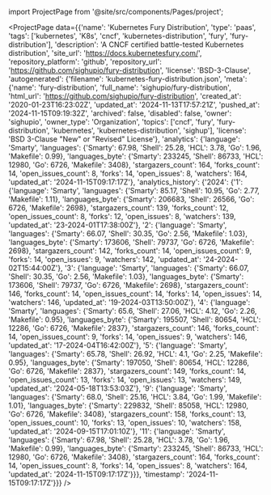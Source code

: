 
import ProjectPage from '@site/src/components/Pages/project';

<ProjectPage
    data={{'name': 'Kubernetes Fury Distribution', 'type': 'paas', 'tags': ['kubernetes', 'K8s', 'cncf', 'kubernetes-distribution', 'fury', 'fury-distribution'], 'description': 'A CNCF certified battle-tested Kubernetes distribution', 'site_url': 'https://docs.kubernetesfury.com/', 'repository_platform': 'github', 'repository_url': 'https://github.com/sighupio/fury-distribution', 'license': 'BSD-3-Clause', 'autogenerated': {'filename': 'kubernetes-fury-distribution.json', 'meta': {'name': 'fury-distribution', 'full_name': 'sighupio/fury-distribution', 'html_url': 'https://github.com/sighupio/fury-distribution', 'created_at': '2020-01-23T16:23:02Z', 'updated_at': '2024-11-13T17:57:21Z', 'pushed_at': '2024-11-15T09:19:32Z', 'archived': false, 'disabled': false, 'owner': 'sighupio', 'owner_type': 'Organization', 'topics': ['cncf', 'fury', 'fury-distribution', 'kubernetes', 'kubernetes-distribution', 'sighup'], 'license': 'BSD 3-Clause "New" or "Revised" License'}, 'analytics': {'language': 'Smarty', 'languages': {'Smarty': 67.98, 'Shell': 25.28, 'HCL': 3.78, 'Go': 1.96, 'Makefile': 0.99}, 'languages_byte': {'Smarty': 233245, 'Shell': 86733, 'HCL': 12980, 'Go': 6726, 'Makefile': 3408}, 'stargazers_count': 164, 'forks_count': 14, 'open_issues_count': 8, 'forks': 14, 'open_issues': 8, 'watchers': 164, 'updated_at': '2024-11-15T09:17:17Z'}, 'analytics_history': {'2024': {'1': {'language': 'Smarty', 'languages': {'Smarty': 85.17, 'Shell': 10.95, 'Go': 2.77, 'Makefile': 1.11}, 'languages_byte': {'Smarty': 206683, 'Shell': 26566, 'Go': 6726, 'Makefile': 2698}, 'stargazers_count': 139, 'forks_count': 12, 'open_issues_count': 8, 'forks': 12, 'open_issues': 8, 'watchers': 139, 'updated_at': '23-2024-01T17:38:00Z'}, '2': {'language': 'Smarty', 'languages': {'Smarty': 66.07, 'Shell': 30.35, 'Go': 2.56, 'Makefile': 1.03}, 'languages_byte': {'Smarty': 173606, 'Shell': 79737, 'Go': 6726, 'Makefile': 2698}, 'stargazers_count': 142, 'forks_count': 14, 'open_issues_count': 9, 'forks': 14, 'open_issues': 9, 'watchers': 142, 'updated_at': '24-2024-02T15:44:00Z'}, '3': {'language': 'Smarty', 'languages': {'Smarty': 66.07, 'Shell': 30.35, 'Go': 2.56, 'Makefile': 1.03}, 'languages_byte': {'Smarty': 173606, 'Shell': 79737, 'Go': 6726, 'Makefile': 2698}, 'stargazers_count': 146, 'forks_count': 14, 'open_issues_count': 14, 'forks': 14, 'open_issues': 14, 'watchers': 146, 'updated_at': '19-2024-03T13:50:00Z'}, '4': {'language': 'Smarty', 'languages': {'Smarty': 65.6, 'Shell': 27.06, 'HCL': 4.12, 'Go': 2.26, 'Makefile': 0.95}, 'languages_byte': {'Smarty': 195507, 'Shell': 80654, 'HCL': 12286, 'Go': 6726, 'Makefile': 2837}, 'stargazers_count': 146, 'forks_count': 14, 'open_issues_count': 9, 'forks': 14, 'open_issues': 9, 'watchers': 146, 'updated_at': '17-2024-04T16:42:00Z'}, '5': {'language': 'Smarty', 'languages': {'Smarty': 65.78, 'Shell': 26.92, 'HCL': 4.1, 'Go': 2.25, 'Makefile': 0.95}, 'languages_byte': {'Smarty': 197050, 'Shell': 80654, 'HCL': 12286, 'Go': 6726, 'Makefile': 2837}, 'stargazers_count': 149, 'forks_count': 14, 'open_issues_count': 13, 'forks': 14, 'open_issues': 13, 'watchers': 149, 'updated_at': '2024-05-18T13:53:03Z'}, '9': {'language': 'Smarty', 'languages': {'Smarty': 68.0, 'Shell': 25.16, 'HCL': 3.84, 'Go': 1.99, 'Makefile': 1.01}, 'languages_byte': {'Smarty': 229832, 'Shell': 85058, 'HCL': 12980, 'Go': 6726, 'Makefile': 3408}, 'stargazers_count': 158, 'forks_count': 13, 'open_issues_count': 10, 'forks': 13, 'open_issues': 10, 'watchers': 158, 'updated_at': '2024-09-15T17:01:10Z'}, '11': {'language': 'Smarty', 'languages': {'Smarty': 67.98, 'Shell': 25.28, 'HCL': 3.78, 'Go': 1.96, 'Makefile': 0.99}, 'languages_byte': {'Smarty': 233245, 'Shell': 86733, 'HCL': 12980, 'Go': 6726, 'Makefile': 3408}, 'stargazers_count': 164, 'forks_count': 14, 'open_issues_count': 8, 'forks': 14, 'open_issues': 8, 'watchers': 164, 'updated_at': '2024-11-15T09:17:17Z'}}}, 'timestamp': '2024-11-15T09:17:17Z'}}}
/>
